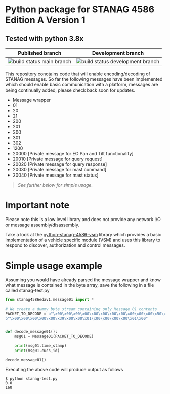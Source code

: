 # Python package for STANAG 4586 Edition A Version 1
## Tested with python 3.8x

Published branch | Development branch
--- | ---
![build status main branch](https://travis-ci.com/faisalthaheem/python-stanag-4586-EDA-v1.svg?branch=main) | ![build status development branch](https://travis-ci.com/faisalthaheem/python-stanag-4586-EDA-v1.svg?branch=development)

This repository conotains code that will enable encoding/decoding of STANAG messages.
So far the following messages have been implemented which should enable basic communication with a platform, messages are being continually added, please check back soon for updates.
- Message wrapper
- 01
- 20
- 21
- 200
- 201
- 300
- 301
- 302
- 1200
- 20000 [Private message for EO Pan and Tilt functionality]
- 20010 [Private message for query request]
- 20020 [Private message for query response]
- 20030 [Private message for mast command]
- 20040 [Private message for mast status]

> _*See further below for simple usage.*_

# Important note

 Please note this is a low level library and does not provide any network I/O or message assembly/disassembly.

Take a look at the [python-stanag-4586-vsm](https://github.com/faisalthaheem/python-stanag-4586-vsm) library which provides a basic implementation of a vehicle specific module (VSM) and uses this library to respond to discover, authorization and control messages.


# Simple usage example
Assuming you would have already parsed the message wrapper and know what message is contained in the byte array, save the following in a file called stanag-test.py

```python
from stanag4586edav1.message01 import *

# We create a dummy byte stream containing only Message 01 contents
PACKET_TO_DECODE = b"\x00\x00\x00\x00\x00\x00\x00\x00\x00\x00\x00\x50\x00\x00\x00\xA0\x00\x00\x00\x00" \
b"\x00\x00\x00\x00\x00\x39\x00\x00\x01\x00\x00\x00\x00\x01\x00"


def decode_message01():
    msg01 = Message01(PACKET_TO_DECODE)
    
    print(msg01.time_stamp)
    print(msg01.cucs_id)

decode_message01()
```

Executing the above code will produce output as follows

```shell
$ python stanag-test.py
0.0
160

```